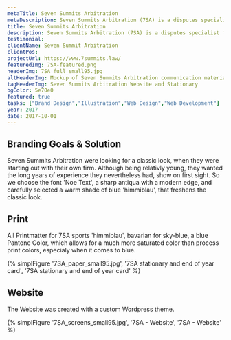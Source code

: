 ```yaml
---
metaTitle: Seven Summits Arbitration
metaDescription: Seven Summits Arbitration (7SA) is a disputes specialist firm dedicated to international arbitration.
title: Seven Summits Arbitration
description: Seven Summits Arbitration (7SA) is a disputes specialist firm dedicated to international arbitration.
testimonial: 
clientName: Seven Summit Arbitration
clientPos: 
projectUrl: https://www.7summits.law/
featuredImg: 7SA-featured.png
headerImg: 7SA_full_small95.jpg
altHeaderImg: Mockup of Seven Summits Arbitration communication material
tagHeaderImg: Seven Summits Arbitration Website and Stationary
bgColor: 5e70e0
featured: true
tasks: ["Brand Design","Illustration","Web Design","Web Development"]
year: 2017
date: 2017-10-01
---
```


## Branding Goals & Solution
Seven Summits Arbitration were looking for a classic look, when they were starting out with their own firm. Although being relativly young, they wanted the long years of experience they nevertheless had, show on first sight. So we choose the font 'Noe Text', a sharp antiqua with a modern edge, and carefully selected a warm shade of blue 'himmiblau', that freshens the classic look.


## Print
All Printmatter for 7SA sports 'himmiblau', bavarian for sky-blue, a blue Pantone Color, which allows for a much more saturated color than process print colors, especialy when it comes to blue.

{% simplFigure '7SA_paper_small95.jpg', '7SA stationary and end of year card', '7SA stationary and end of year card' %}


## Website
The Website was created with a custom Wordpress theme.

{% simplFigure '7SA_screens_small95.jpg', '7SA - Website', '7SA - Website' %}


